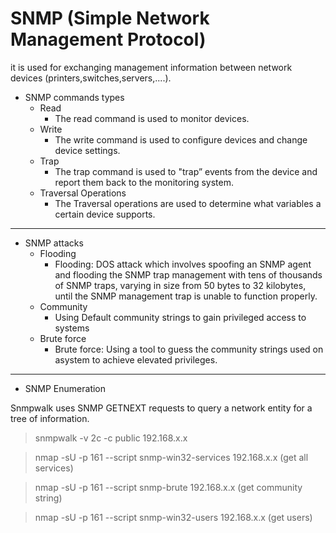 # SNMP (Simple Network Management Protocol)

it is used for exchanging management information between network devices (printers,switches,servers,....).


* SNMP commands types
  - Read
    - The read command is used to monitor devices.
  - Write
    - The write command is used to configure devices and change device settings.
  - Trap
    - The trap command is used to "trap” events from the device and report them back to the monitoring system.
  - Traversal Operations
    - The Traversal operations are used to determine what variables a certain device supports.

---

* SNMP attacks
  - Flooding
    - Flooding: DOS attack which involves spoofing an SNMP agent and flooding the SNMP trap management with tens of thousands of SNMP traps, varying in size from 50 bytes to 32 kilobytes, until the SNMP management trap is unable to function properly.
  - Community
    - Using Default community strings to gain privileged access to systems
  - Brute force
    - Brute force: Using a tool to guess the community strings used on asystem to achieve elevated privileges. 

---

* SNMP Enumeration

Snmpwalk uses SNMP GETNEXT requests to query a network entity for a tree of information.

> snmpwalk -v 2c -c public 192.168.x.x 

> nmap -sU -p 161 --script snmp-win32-services 192.168.x.x          (get all services)

> nmap -sU -p 161 --script snmp-brute 192.168.x.x                   (get community string)

> nmap -sU -p 161 --script snmp-win32-users 192.168.x.x              (get users)



